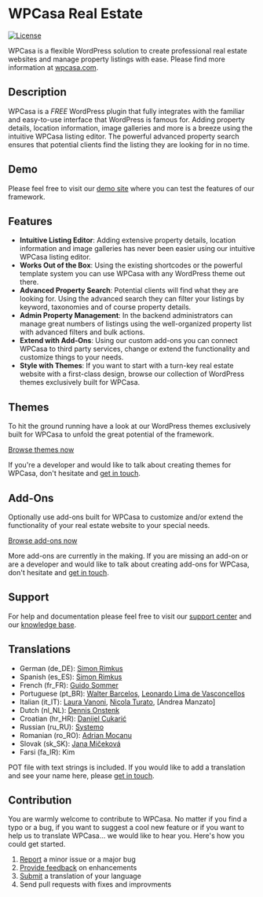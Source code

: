 # WPCasa Real Estate #
[![License](https://img.shields.io/badge/license-GPL%202.0%2B-lightgrey.svg?style=flat-square)](https://github.com/wpsight/wpcasa/blob/master/wpcasa/LICENSE)

WPCasa is a flexible WordPress solution to create professional real estate websites and manage property listings with ease. Please find more information at [wpcasa.com](https://wpcasa.com).

## Description
WPCasa is a *FREE* WordPress plugin that fully integrates with the familiar and easy-to-use interface that WordPress is famous for. Adding property details, location information, image galleries and more is a breeze using the intuitive WPCasa listing editor. The powerful advanced property search ensures that potential clients find the listing they are looking for in no time.

## Demo
Please feel free to visit our [demo site](http://demo.wpcasa.com/) where you can test the features of our framework.

## Features
* **Intuitive Listing Editor**: Adding extensive property details, location information and image galleries has never been easier using our intuitive WPCasa listing editor.
* **Works Out of the Box**: Using the existing shortcodes or the powerful template system you can use WPCasa with any WordPress theme out there.
* **Advanced Property Search**: Potential clients will find what they are looking for. Using the advanced search they can filter your listings by keyword, taxonomies and of course property details.
* **Admin Property Management**: In the backend administrators can manage great numbers of listings using the well-organized property list with advanced filters and bulk actions.
* **Extend with Add-Ons**: Using our custom add-ons you can connect WPCasa to third party services, change or extend the functionality and customize things to your needs.
* **Style with Themes**: If you want to start with a turn-key real estate website with a first-class design, browse our collection of WordPress themes exclusively built for WPCasa.

## Themes
To hit the ground running have a look at our WordPress themes exclusively built for WPCasa to unfold the great potential of the framework.

[Browse themes now](https://wpcasa.com/downloads/category/themes/)

If you're a developer and would like to talk about creating themes for WPCasa, don't hesitate and [get in touch](https://wpcasa.com/contact).

## Add-Ons
Optionally use add-ons built for WPCasa to customize and/or extend the functionality of your real estate website to your special needs.

[Browse add-ons now](https://wpcasa.com/downloads/category/add-ons/)

More add-ons are currently in the making. If you are missing an add-on or are a developer and would like to talk about creating add-ons for WPCasa, don't hesitate and [get in touch](https://wpcasa.com/contact).

## Support

For help and documentation please feel free to visit our [support center](https://wpcasa.com/support) and our [knowledge base](http://docs.wpcasa.com/).

## Translations

* German (de_DE): [Simon Rimkus](http://wpcasa.com)
* Spanish (es_ES): [Simon Rimkus](http://wpcasa.com)
* French (fr_FR): [Guido Sommer](https://aiximmo.ch/)
* Portuguese (pt_BR): [Walter Barcelos](http://walterbarcelos.com), [Leonardo Lima de Vasconcellos](https://www.devhouse.com.br/)		
* Italian (it_IT): [Laura Vanoni](www.simboliweb.it), [Nicola Turato](https://www.linkedin.com/in/nicolaturato), [Andrea Manzato]		
* Dutch (nl_NL): [Dennis Onstenk](http://citymakelaardij.nl)		
* Croatian (hr_HR): [Danijel Cukarić](http://pistacio.hr)		
* Russian (ru_RU): [Systemo](http://systemo.biz)		
* Romanian (ro_RO): [Adrian Mocanu](http://www.bitopia.ro)		
* Slovak (sk_SK): [Jana Mičeková](https://www.jmsupport.sk)
* Farsi (fa_IR): Kim

POT file with text strings is included. If you would like to add a translation and see your name here, please [get in touch](https://wpcasa.com/contact/).

## Contribution

You are warmly welcome to contribute to WPCasa. No matter if you find a typo or a bug, if you want to suggest a cool new feature or if you want to help us to translate WPCasa... we would like to hear you. Here's how you could get started.

1. [Report](https://github.com/wpsight/wpcasa/issues) a minor issue or a major bug
2. [Provide feedback](https://github.com/wpsight/wpcasa/issues?direction=desc&labels=Enhancement&page=1&sort=created&state=open) on enhancements
3. [Submit](https://wpcasa.com/contact) a translation of your language
4. Send pull requests with fixes and improvments